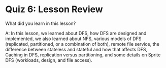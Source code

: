 # Quiz 6: Lesson Review

What did you learn in this lesson?

A: In this lesson, we learned about DFS, how DFS are designed and implemented, we also learned about NFS, various models of DFS (replicated, partitioned, or a combination of both), remote file service, the difference between stateless and stateful and how that affects DFS, Caching in DFS, replication versus partitioning, and some details on Sprite DFS (workloads, design, and file access).
